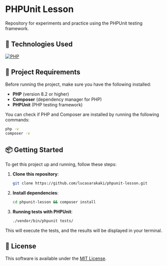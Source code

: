 # PHPUnit Lesson

Repository for experiments and practice using the PHPUnit testing framework.

## 🚀 Technologies Used

[![PHP](https://skillicons.dev/icons?i=php)](https://skillicons.dev)

## 📝 Project Requirements

Before running the project, make sure you have the following installed:

- **PHP** (version 8.2 or higher)
- **Composer** (dependency manager for PHP)
- **PHPUnit** (PHP testing framework)

You can check if PHP and Composer are installed by running the following commands:

```bash
php -v
composer -v
```

## 📦 Getting Started

To get this project up and running, follow these steps:

1. **Clone this repository**:
    ```bash
    git clone https://github.com/lucasarakaki/phpunit-lesson.git
    ```

2. **Install dependencies**:
    ```bash
    cd phpunit-lesson && composer install
    ```

3. **Running tests with PHPUnit**:
    ```bash
    ./vendor/bin/phpunit tests/
    ```

This will execute the tests, and the results will be displayed in your terminal.

## 📄 License

This software is available under the [MIT License](https://opensource.org/licenses/MIT).
